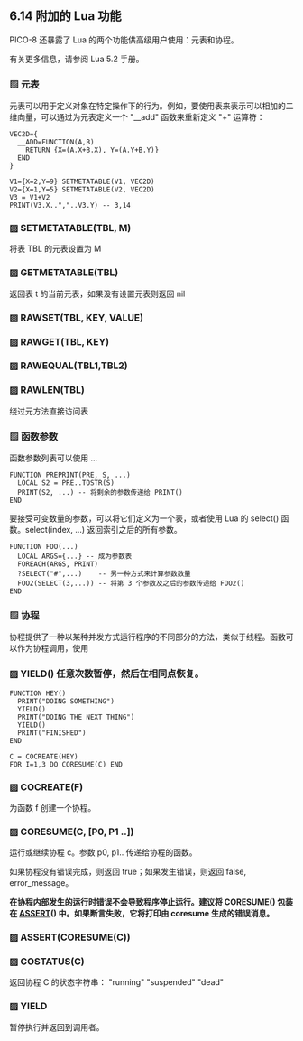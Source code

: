 ## 6.14 附加的 Lua 功能

PICO-8 还暴露了 Lua 的两个功能供高级用户使用：元表和协程。

有关更多信息，请参阅 Lua 5.2 手册。

### ▨ 元表

元表可以用于定义对象在特定操作下的行为。例如，要使用表来表示可以相加的二维向量，可以通过为元表定义一个 "__add" 函数来重新定义 "+" 运算符：

```
VEC2D={
  __ADD=FUNCTION(A,B)
    RETURN {X=(A.X+B.X), Y=(A.Y+B.Y)}
  END
}

V1={X=2,Y=9} SETMETATABLE(V1, VEC2D)
V2={X=1,Y=5} SETMETATABLE(V2, VEC2D)
V3 = V1+V2
PRINT(V3.X..","..V3.Y) -- 3,14
```

### ▨ SETMETATABLE(TBL, M)

将表 TBL 的元表设置为 M

### ▨ GETMETATABLE(TBL)

返回表 t 的当前元表，如果没有设置元表则返回 nil

### ▨ RAWSET(TBL, KEY, VALUE)

### ▨ RAWGET(TBL, KEY)

### ▨ RAWEQUAL(TBL1,TBL2)

### ▨ RAWLEN(TBL)

绕过元方法直接访问表

### ▨ 函数参数

函数参数列表可以使用 ...

```
FUNCTION PREPRINT(PRE, S, ...)
  LOCAL S2 = PRE..TOSTR(S)
  PRINT(S2, ...) -- 将剩余的参数传递给 PRINT()
END
```

要接受可变数量的参数，可以将它们定义为一个表，或者使用 Lua 的 select() 函数。select(index, ...) 返回索引之后的所有参数。

```
FUNCTION FOO(...)
  LOCAL ARGS={...} -- 成为参数表
  FOREACH(ARGS, PRINT)
  ?SELECT("#",...)    -- 另一种方式来计算参数数量
  FOO2(SELECT(3,...)) -- 将第 3 个参数及之后的参数传递给 FOO2()
END
```

### ▨ 协程

协程提供了一种以某种并发方式运行程序的不同部分的方法，类似于线程。函数可以作为协程调用，使用

### ▨ YIELD() 任意次数暂停，然后在相同点恢复。

```
FUNCTION HEY()
  PRINT("DOING SOMETHING")
  YIELD()
  PRINT("DOING THE NEXT THING")
  YIELD()
  PRINT("FINISHED")
END

C = COCREATE(HEY)
FOR I=1,3 DO CORESUME(C) END
```

### ▨ COCREATE(F)

为函数 f 创建一个协程。

### ▨ CORESUME(C, [P0, P1 ..])

运行或继续协程 c。参数 p0, p1.. 传递给协程的函数。

如果协程没有错误完成，则返回 true；如果发生错误，则返回 false, error_message。

**在协程内部发生的运行时错误不会导致程序停止运行。建议将 CORESUME() 包装在 [**ASSERT**](https://www.lexaloffle.com/dl/docs/pico-8_manual.html#ASSERT)() 中。如果断言失败，它将打印由 coresume 生成的错误消息。**

### ▨ ASSERT(CORESUME(C))

### ▨ COSTATUS(C)

返回协程 C 的状态字符串：
  "running"
  "suspended"
  "dead"

### ▨ YIELD

暂停执行并返回到调用者。